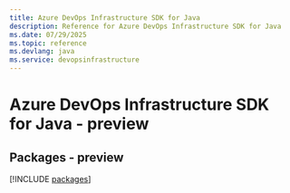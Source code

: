 ```yaml
---
title: Azure DevOps Infrastructure SDK for Java
description: Reference for Azure DevOps Infrastructure SDK for Java
ms.date: 07/29/2025
ms.topic: reference
ms.devlang: java
ms.service: devopsinfrastructure
---
```

# Azure DevOps Infrastructure SDK for Java - preview
## Packages - preview
[!INCLUDE [packages](devops-infrastructure-index.md)]